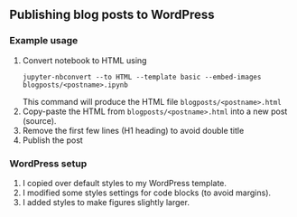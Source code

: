 
## Publishing blog posts to WordPress


### Example usage

1. Convert notebook to HTML using
   ```
   jupyter-nbconvert --to HTML --template basic --embed-images  blogposts/<postname>.ipynb
   ```
   This command will produce the HTML file `blogposts/<postname>.html`
2. Copy-paste the HTML from `blogposts/<postname>.html` into a new post (source).
3. Remove the first few lines (H1 heading) to avoid double title
4. Publish the post


### WordPress setup

1. I copied over default styles to my WordPress template.
2. I modified some styles settings for code blocks (to avoid margins).
3. I added styles to make figures slightly larger.


